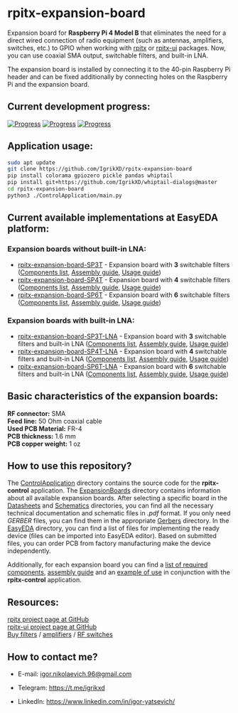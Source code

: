 # rpitx-expansion-board

Expansion board for **Raspberry Pi 4 Model B** that eliminates the need for a direct wired connection of radio equipment (such as antennas, amplifiers, switches, etc.) to GPIO when working with [rpitx][1] or [rpitx-ui][2] packages. Now, you can use coaxial SMA output, switchable filters, and built-in LNA.

The expansion board is installed by connecting it to the 40-pin Raspberry Pi header and can be fixed additionally by connecting holes on the Raspberry Pi and the expansion board.

## Current development progress:
[![Progress](https://img.shields.io/badge/rpitx--expansion--board-not%20tested-red.svg?longCache=true&style=for-the-badge)](https://easyeda.com/IgrikXD/rpitx-expansion-board)&nbsp;[![Progress](https://img.shields.io/badge/app%20version-0.2-blue.svg?longCache=true&style=for-the-badge)](./ControlApplication)&nbsp;[![Progress](https://img.shields.io/badge/pcb%20version-0.0-blue.svg?longCache=true&style=for-the-badge)](./EasyEDA)

## Application usage:
```sh
sudo apt update
git clone https://github.com/IgrikXD/rpitx-expansion-board
pip install colorama gpiozero pickle pandas whiptail
pip install git+https://github.com/IgrikXD/whiptail-dialogs@master
cd rpitx-expansion-board
python3 ./ControlApplication/main.py
```

## Current available implementations at EasyEDA platform:
### Expansion boards without built-in LNA:
- [rpitx-expansion-board-SP3T][6] - Expansion board with **3** switchable filters ([Components list](./ExpansionBoards/rpitx-expansion-board-SP3T/Components-list.md), [Assembly guide](./ExpansionBoards/rpitx-expansion-board-SP3T/Assembly-guide.md), [Usage guide](./ExpansionBoards/rpitx-expansion-board-SP3T/Usage-guide.md))
- [rpitx-expansion-board-SP4T][7] - Expansion board with **4** switchable filters ([Components list](./ExpansionBoards/rpitx-expansion-board-SP4T/Components-list.md), [Assembly guide](./ExpansionBoards/rpitx-expansion-board-SP4T/Assembly-guide.md), [Usage guide](./ExpansionBoards/rpitx-expansion-board-SP3T/Usage-guide.md))
- [rpitx-expansion-board-SP6T][8] - Expansion board with **6** switchable filters ([Components list](./ExpansionBoards/rpitx-expansion-board-SP6T/Components-list.md), [Assembly guide](./ExpansionBoards/rpitx-expansion-board-SP6T/Assembly-guide.md), [Usage guide](./ExpansionBoards/rpitx-expansion-board-SP3T/Usage-guide.md))
### Expansion boards with built-in LNA:
- [rpitx-expansion-board-SP3T-LNA][9] - Expansion board with **3** switchable filters and built-in LNA ([Components list](./ExpansionBoards/rpitx-expansion-board-SP3T-LNA/Components-list.md), [Assembly guide](./ExpansionBoards/rpitx-expansion-board-SP3T-LNA/Assembly-guide.md), [Usage guide](./ExpansionBoards/rpitx-expansion-board-SP3T-LNA/Usage-guide.md))
- [rpitx-expansion-board-SP4T-LNA][10] - Expansion board with **4** switchable filters and built-in LNA ([Components list](./ExpansionBoards/rpitx-expansion-board-SP4T-LNA/Components-list.md), [Assembly guide](./ExpansionBoards/rpitx-expansion-board-SP4T-LNA/Assembly-guide.md), [Usage guide](./ExpansionBoards/rpitx-expansion-board-SP4T-LNA/Usage-guide.md))
- [rpitx-expansion-board-SP6T-LNA][11] - Expansion board with **6** switchable filters and built-in LNA ([Components list](./ExpansionBoards/rpitx-expansion-board-SP6T-LNA/Components-list.md), [Assembly guide](./ExpansionBoards/rpitx-expansion-board-SP6T-LNA/Assembly-guide.md), [Usage guide](./ExpansionBoards/rpitx-expansion-board-SP6T-LNA/Usage-guide.md))

## Basic characteristics of the expansion boards:
**RF connector:** SMA  
**Feed line:** 50 Ohm coaxial cable  
**Used PCB Material:** FR-4  
**PCB thickness:** 1.6 mm  
**PCB copper weight:** 1 oz 

## How to use this repository?
The [ControlApplication](./ControlApplication) directory contains the source code for the **rpitx-control** application. The [ExpansionBoards](./ExpansionBoards) directory contains information about all available expansion boards. After selecting a specific board in the [Datasheets](./ExpansionBoards/rpitx-expansion-board-SP3T/Datasheets) and [Schematics](./ExpansionBoards/rpitx-expansion-board-SP3T/Schematics) directories, you can find all the necessary technical documentation and schematic files in _.pdf_ format. If you only need _GERBER_ files, you can find them in the appropriate [Gerbers](./ExpansionBoards/rpitx-expansion-board-SP3T/Gerbers) directory. In the [EasyEDA](./ExpansionBoards/rpitx-expansion-board-SP3T/EasyEDA) directory, you can find a list of files for implementing the ready device (files can be imported into EasyEDA editor). Based on submitted files, you can order PCB from factory manufacturing make the device independently.  

Additionally, for each expansion board you can find a [list of required components](./ExpansionBoards/rpitx-expansion-board-SP3T/Components-list.md), [assembly guide](./ExpansionBoards/rpitx-expansion-board-SP3T/Assembly-guide.md) and an [example of use](./ExpansionBoards/rpitx-expansion-board-SP3T/Usage-guide.md) in conjunction with the **rpitx-control** application.

## Resources:
[rpitx project page at GitHub][1]  
[rpitx-ui project page at GitHub][2]  
[Buy filters][3] / [amplifiers][4] / [RF switches][5]  

## How to contact me?
- E-mail: igor.nikolaevich.96@gmail.com
- Telegram: https://t.me/igrikxd
- LinkedIn: https://www.linkedin.com/in/igor-yatsevich/

  [1]: https://github.com/F5OEO/rpitx
  [2]: https://github.com/IgrikXD/rpitx-ui
  [3]: https://www.minicircuits.com/WebStore/RF-Filters.html
  [4]: https://www.minicircuits.com/WebStore/Amplifiers.html
  [5]: https://www.minicircuits.com/WebStore/Switches.html
  [6]: https://easyeda.com/IgrikXD/rpitx-expansion-board-SP3T
  [7]: https://easyeda.com/IgrikXD/rpitx-expansion-board-SP4T
  [8]: https://easyeda.com/IgrikXD/rpitx-expansion-board-SP6T
  [9]: https://easyeda.com/IgrikXD/rpitx-expansion-board-SP3T-LNA
  [10]: https://easyeda.com/IgrikXD/rpitx-expansion-board-SP4T-LNA
  [11]: https://easyeda.com/IgrikXD/rpitx-expansion-board-SP6T-LNA